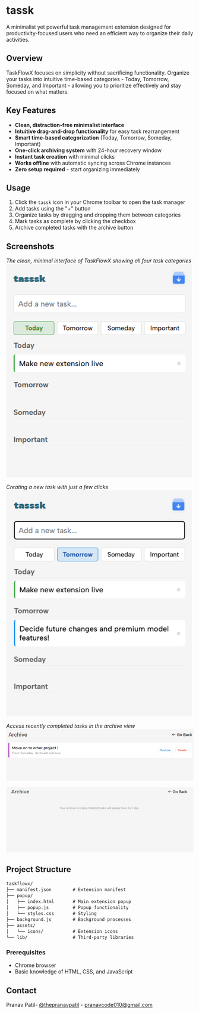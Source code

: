 # tassk
A minimalist yet powerful task management extension designed for productivity-focused users who need an efficient way to organize their daily activities.

## Overview
TaskFlowX focuses on simplicity without sacrificing functionality. Organize your tasks into intuitive time-based categories - Today, Tomorrow, Someday, and Important - allowing you to prioritize effectively and stay focused on what matters.

## Key Features
- **Clean, distraction-free minimalist interface**
- **Intuitive drag-and-drop functionality** for easy task rearrangement
- **Smart time-based categorization** (Today, Tomorrow, Someday, Important)
- **One-click archiving system** with 24-hour recovery window
- **Instant task creation** with minimal clicks
- **Works offline** with automatic syncing across Chrome instances
- **Zero setup required** - start organizing immediately

## Usage
1. Click the `tassk` icon in your Chrome toolbar to open the task manager
2. Add tasks using the "+" button
3. Organize tasks by dragging and dropping them between categories
4. Mark tasks as complete by clicking the checkbox
5. Archive completed tasks with the archive button

## Screenshots
*The clean, minimal interface of TaskFlowX showing all four task categories*
<img src="screenshots/task-creation-1.png" alt="TaskFlowX Main Interface" width="500"/>


*Creating a new task with just a few clicks*
<img src="screenshots/task-creation-2.png" alt="Task Creation" width="500"/>

*Access recently completed tasks in the archive view*
<img src="screenshots/archive-1.png" alt="Drag and Drop" width="600"/>

<img src="screenshots/archive-2.png" alt="Archive View" width="600"/>



## Project Structure

```
taskflowx/
├── manifest.json        # Extension manifest
├── popup/
│   ├── index.html       # Main extension popup
│   ├── popup.js         # Popup functionality
│   └── styles.css       # Styling
├── background.js        # Background processes
├── assets/
│   └── icons/           # Extension icons
└── lib/                 # Third-party libraries
```

### Prerequisites
- Chrome browser
- Basic knowledge of HTML, CSS, and JavaScript

## Contact

Pranav Patil- [@thepranavpatil](https://www.linkedin.com/in/thepranavpatil/) - pranavcode010@gmail.com
